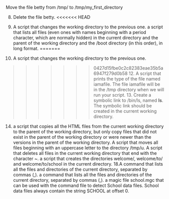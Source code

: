 Move the file betty from /tmp/ to /tmp/my_first_directory

8. Delete the file betty.
<<<<<<< HEAD
10. A script that changes the working directory to the previous one.
a script that lists all files (even ones with names beginning with a period character, which are normally hidden) in the current directory and the parent of the working directory and the /boot directory (in this order), in long format.
=======

9. A script that changes the working directory to the previous one.
>>>>>>> 0427d15fbe0c2c82383eae35b5a6947f279d0b58
       12. A script that prints the type of the file named iamafile. The file iamafile will be in the /tmp directory when we will run your script.
      13. Create a symbolic link to /bin/ls, named __ls__. The symbolic link should be created in the current working directory.
14. a script that copies all the HTML files from the current working directory to the parent of the working directory, but only copy files that did not exist in the parent of the working directory or were newer than the versions in the parent of the working directory.
A script that moves all files beginning with an uppercase letter to the directory /tmp/u.
A script that deletes all files in the current working directory that end with the character ~.
a script that creates the directories welcome/, welcome/to/ and welcome/to/school in the current directory.
18.A command that lists all the files and directories of the current directory, separated by commas (,).
a command that lists all the files and directories of the current directory, separated by commas (,).
 a magic file school.mgc that can be used with the command file to detect School data files. School data files always contain the string SCHOOL at offset 0.
